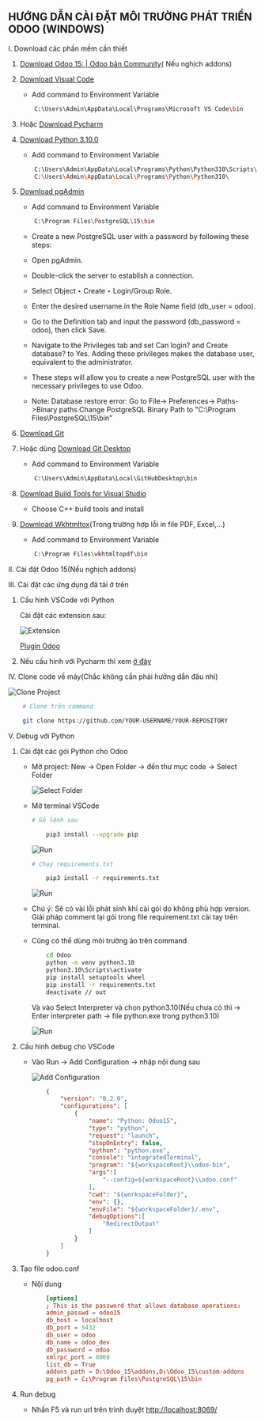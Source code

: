
## HƯỚNG DẪN CÀI ĐẶT MÔI TRƯỜNG PHÁT TRIỂN ODOO (WINDOWS)

I.	Download các phần mềm cần thiết

1.	[Download Odoo 15: | Odoo bản Community](https://nightly.odoo.com/15.0/nightly/exe/)( Nếu nghịch addons)

2.	[Download Visual Code](https://code.visualstudio.com/download)

    - Add command to Environment Variable

    ```bash
        C:\Users\Admin\AppData\Local\Programs\Microsoft VS Code\bin
    ```

3.	Hoặc [Download Pycharm](https://www.jetbrains.com/pycharm/download/?section=windows)

4.	[Download Python 3.10.0](https://www.python.org/ftp/python/3.10.0/python-3.10.0-amd64.exe)

    - Add command to Environment Variable

    ```bash
        C:\Users\Admin\AppData\Local\Programs\Python\Python310\Scripts\
        C:\Users\Admin\AppData\Local\Programs\Python\Python310\
    ```

5.	[Download pgAdmin](https://www.pgadmin.org/download/pgadmin-4-windows/)

    - Add command to Environment Variable

    ```bash
        C:\Program Files\PostgreSQL\15\bin
    ```

    - Create a new PostgreSQL user with a password by following these steps:
    - Open pgAdmin.
    - Double-click the server to establish a connection.
    - Select Object ‣ Create ‣ Login/Group Role.
    - Enter the desired username in the Role Name field (db_user = odoo).
    - Go to the Definition tab and input the password (db_password = odoo), then click Save.
    - Navigate to the Privileges tab and set Can login? and Create database? to Yes. Adding these privileges makes the database user, equivalent to the administrator.
    - These steps will allow you to create a new PostgreSQL user with the necessary privileges to use Odoo.
  
    - Note: Database restore error: Go to File-> Preferences-> Paths->Binary paths
                                    Change PostgreSQL Binary Path to "C:\Program Files\PostgreSQL\15\bin"

6.	[Download Git](https://github.com/git-for-windows/git/releases/download/v2.43.0.windows.1/Git-2.43.0-64-bit.exe)

7.  Hoặc dùng [Download Git Desktop](https://central.github.com/deployments/desktop/desktop/latest/win32)

    - Add command to Environment Variable

    ```bash
        C:\Users\Admin\AppData\Local\GitHubDesktop\bin
    ```

8.  [Download Build Tools for Visual Studio](https://aka.ms/vs/17/release/vs_BuildTools.exe)

    - Choose C++ build tools and install

9.  [Download Wkhtmltox](https://github.com/wkhtmltopdf/packaging/releases/download/0.12.6-1/wkhtmltox-0.12.6-1.msvc2015-win64.exe)(Trong trường hợp lỗi in file PDF, Excel,...)

    - Add command to Environment Variable

    ```bash
        C:\Program Files\wkhtmltopdf\bin
    ```

II. Cài đặt Odoo 15(Nếu nghịch addons)

III. Cài đặt các ứng dụng đã tải ở trên

1.  Cấu hình VSCode với Python

    Cài đặt các extension sau:

    ![Extension](/image/1.png)

    [Plugin Odoo](https://marketplace.visualstudio.com/items?itemName=trinhanhngoc.vscode-odoo)

2.  Nếu cấu hình với Pycharm thì xem [ở đây](https://www.youtube.com/playlist?list=PLqRRLx0cl0hoZM788LH5M8q7KhiXPyuVU)


IV. Clone code về máy(Chắc không cần phải hướng dẫn đâu nhỉ)

![Clone Project](/image/3.png)

```bash
    # Clone trên command

    git clone https://github.com/YOUR-USERNAME/YOUR-REPOSITORY
```

V. Debug với Python

1.  Cài đặt các gói Python cho Odoo

    * Mở project: New -> Open Folder -> đến thư mục code -> Select Folder

        ![Select Folder](/image/2.png)

    * Mở terminal VSCode

        ```bash
        # Gõ lệnh sau

            pip3 install --upgrade pip
        ```

        ![Run](/image/4.png)

        ```bash
        # Chạy requirements.txt

            pip3 install -r requirements.txt
        ```

        ![Run](/image/5.png)

    * Chú ý: Sẽ có vài lỗi phát sinh khi cài gói do không phù hợp version. Giải pháp comment lại gói trong file requirement.txt cài tay trên terminal.

    * Cũng có thể dùng môi trường ảo trên command

        ```bash
            cd Odoo
            python -m venv python3.10
            python3.10\Scripts\activate
            pip install setuptools wheel
            pip install -r requirements.txt
            deactivate // out
        ```

        Và vào Select Interpreter và chọn python3.10(Nếu chưa có thì -> Enter interpreter path -> file python.exe trong python3.10)

        ![Run](/image/7.png)

2.  Cấu hình debug cho VSCode

    * Vào Run -> Add Configuration -> nhập nội dung sau

        ![Add Configuration](/image/6.png)

        ```json
            {
                "version": "0.2.0",
                "configurations": [
                    {
                        "name": "Python: Odoo15",
                        "type": "python",
                        "request": "launch",
                        "stopOnEntry": false,
                        "python": "python.exe",
                        "console": "integratedTerminal",
                        "program": "${workspaceRoot}\\odoo-bin",
                        "args":[
                            "--config=${workspaceRoot}\\odoo.conf"
                        ],
                        "cwd": "${workspaceFolder}",
                        "env": {},
                        "envFile": "${workspaceFolder}/.env",
                        "debugOptions":[
                            "RedirectOutput"
                        ]
                    }
                ]
            }

        ```

3.	Tạo file odoo.conf

    * Nội dung

        ```conf
            [options]
            ; This is the password that allows database operations:
            admin_passwd = odoo15
            db_host = localhost
            db_port = 5432
            db_user = odoo
            db_name = odoo_dev
            db_password = odoo
            xmlrpc_port = 8069
            list_db = True
            addons_path = D:\Odoo_15\addons,D:\Odoo_15\custom-addons
            pg_path = C:\Program Files\PostgreSQL\15\bin
        ```

4.  Run debug

    * Nhấn F5 và run url trên trình duyệt [http://localhost:8069/](http://localhost:8069/)

